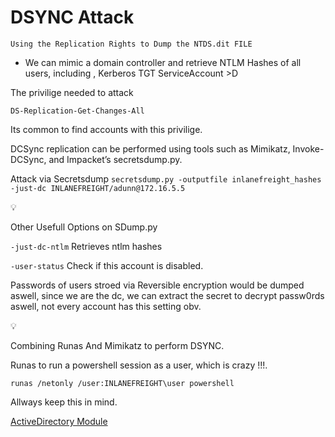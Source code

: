 # DSYNC Attack

`Using the Replication Rights to Dump the NTDS.dit FILE`

- We can mimic a domain controller and retrieve NTLM Hashes of all users, including , Kerberos TGT ServiceAccount >D

The privilige needed to attack

`DS-Replication-Get-Changes-All`

Its common to find accounts with this privilige.

DCSync replication can be performed using tools such as Mimikatz, Invoke-DCSync, and Impacket’s secretsdump.py.

Attack via Secretsdump
`secretsdump.py -outputfile inlanefreight_hashes -just-dc INLANEFREIGHT/adunn@172.16.5.5` 

<aside>
💡

Other Usefull Options on SDump.py

</aside>

`-just-dc-ntlm` Retrieves ntlm hashes

`-user-status` Check if this account is disabled.

Passwords of users stroed via Reversible encryption would be dumped aswell, since we are the dc, we can extract the secret to decrypt passw0rds aswell, not every account has this setting obv.

<aside>
💡

Combining Runas And Mimikatz to perform DSYNC.

</aside>

Runas to run a powershell session as a user, which is crazy !!!.

`runas /netonly /user:INLANEFREIGHT\user powershell`

Allways keep this in mind.

[ActiveDirectory Module](https://learn.microsoft.com/en-us/powershell/module/activedirectory/?view=windowsserver2025-ps)